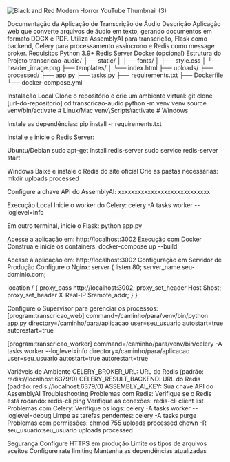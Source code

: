![Black and Red Modern Horror YouTube Thumbnail (3)](https://github.com/user-attachments/assets/b8f6ae77-0789-4a4c-9768-84f3f39a40a5)

Documentação da Aplicação de Transcrição de Áudio Descrição Aplicação web que converte arquivos de áudio em texto, gerando documentos em formato DOCX e PDF. Utiliza AssemblyAI para transcrição, Flask como backend, Celery para processamento assíncrono e Redis como message broker. Requisitos Python 3.9+ Redis Server Docker (opcional) Estrutura do Projeto transcricao-audio/ ├── static/ │ ├── fonts/ │ ├── style.css │ └── header_image.png ├── templates/ │ └── index.html ├── uploads/ ├── processed/ ├── app.py ├── tasks.py ├── requirements.txt ├── Dockerfile └── docker-compose.yml

Instalação Local Clone o repositório e crie um ambiente virtual: git clone [url-do-repositorio] cd transcricao-audio python -m venv venv source venv/bin/activate # Linux/Mac venv\Scripts\activate # Windows

Instale as dependências: pip install -r requirements.txt

Instal
e e inicie o Redis Server:

Ubuntu/Debian
sudo apt-get install redis-server sudo service redis-server start

Windows
Baixe e instale o Redis do site oficial
Crie as pastas necessárias: mkdir uploads processed

Configure a chave API do AssemblyAI: xxxxxxxxxxxxxxxxxxxxxxxxxxxx

Execução Local Inicie o worker do Celery: celery -A tasks worker --loglevel=info

Em outro terminal, inicie o Flask: python app.py

Acesse a aplicação em: http://localhost:3002 Execução com Docker Construa e inicie os containers: docker-compose up --build

Acesse a aplicação em: http://localhost:3002 Configuração em Servidor de Produção Configure o Nginx: server { listen 80; server_name seu-dominio.com;

location / {
    proxy_pass http://localhost:3002;
    proxy_set_header Host $host;
    proxy_set_header X-Real-IP $remote_addr;
}
}

Configure o Supervisor para gerenciar os processos: [program:transcricao_web] command=/caminho/para/venv/bin/python app.py directory=/caminho/para/aplicacao user=seu_usuario autostart=true autorestart=true

[program:transcricao_worker] command=/caminho/para/venv/bin/celery -A tasks worker --loglevel=info directory=/caminho/para/aplicacao user=seu_usuario autostart=true autorestart=true

Variáveis de Ambiente CELERY_BROKER_URL: URL do Redis (padrão: redis://localhost:6379/0) CELERY_RESULT_BACKEND: URL do Redis (padrão: redis://localhost:6379/0) ASSEMBLY_AI_KEY: Sua chave API do AssemblyAI Troubleshooting Problemas com Redis: Verifique se o Redis está rodando: redis-cli ping Verifique as conexões: redis-cli client list Problemas com Celery: Verifique os logs: celery -A tasks worker --loglevel=debug Limpe as tarefas pendentes: celery -A tasks purge Problemas com permissões: chmod 755 uploads processed chown -R seu_usuario:seu_usuario uploads processed

Segurança Configure HTTPS em produção Limite os tipos de arquivos aceitos Configure rate limiting Mantenha as dependências atualizadas
